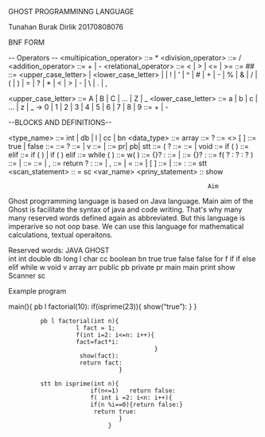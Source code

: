 GHOST PROGRAMMINNG LANGUAGE

Tunahan Burak Dirlik
20170808076

BNF FORM 

-- Operators --
<multipication_operator> ::= *
<division_operator> ::= /
<addition_operator> ::= + | -
<relational_operator> ::= < | > | <= | >=
<comment> ::= ## <characters>
<character> ::= <upper_case_letter> | <lower_case_letter> 
                                    | <digit> 
                                    | ! 
                                    | ' 
                                    | ^ 
                                    | # 
                                    | + 
                                    | - 
                                    | % 
                                    | & 
                                    | / 
                                    | ( 
                                    | ) 
                                    | = 
                                    | ? 
                                    | * 
                                    | < 
                                    | > 
                                    | - 
                                    | \ 
                                    | . 
                                    | ,
  
<upper_case_letter> ::= A | B | C | … | Z | _
<lower_case_letter> ::= a | b | c | … | z | _
<digit> → 0 | 1 
            | 2 
            | 3 
            | 4 
            | 5 
            | 6 
            | 7 
            | 8 
            | 9
<sign> ::= + | -
  
--BLOCKS AND DEFINITIONS-- 

<type_name> ::= int | db | l | cc | bn
<data_type> ::= array
<int> ::= <sign> ? <number>
<array type> ::= <type><> [ ]
<boolean literal> ::= true | false
<method declaration> ::= <method header> <method body>
<method header> ::= <method modifiers>? <result type> <method declarator> 
<result type> ::= <type> | v
<method modifiers> ::= <method modifier> | <method modifiers> <method modifier>
<method modifier> ::= pr| pb| stt
<method declarator> ::= <identifier> ( <formal parameter list>? 
<method body> ::= <block> 
<result type> ::= <type> | void
<if then statement>::= if ( <expression> ) <statement>
<else statement>::=  elif <statement>
<selection-statement> ::= if ( <expression> ) <statement>
                        | if ( <expression> ) <statement> elif<statement>
<iteration-statement> ::= while ( <expression> ) <statement>
<while statement> ::= w( <expression> ) <statement>
<expression-statement> ::= {<expression>}? :
<statement> ::= | <expression-statement>
<expression-statement> ::= {<expression>}? :
<for statement> ::= f( <for init>? : <expression>? : <for update>? ) <statement>
<for init> ::= <statement expression list> | <local variable declaration>
<for update> ::= <statement expression list>
<statement expression list> ::= <statement expression> | <statement expression list> , <statement expression>
<return statement> ::= return <expression>? :
<variable declarators> ::= <variable declarator> | <variable declarators> , <variable declarator>
<variable declarator> ::= <variable declarator id> | <variable declarator id> = <variable initializer>
<variable declarator id> ::= <identifier> | <variable declarator id> [ ]
<variable initializer> ::= <expression> | <array initializer>
<empty statement> ::= :
<static initializer> ::= stt <block>
<scan_statement> :: = sc <var_name>
<priny_statement> :: show <expression>

                                                            Aim					
  Ghost  progrramming language is based on Java language. Main aim of the Ghost is facilitate the syntax of java and code writing. 
That's why many many reserved words defined again as abbreviated. But this language is imperarive so not oop base. We can use this language for mathematical calculations, textual operaitons.

  Reserved words:
        JAVA           GHOST	
        int            int 
        double         db
        long           l
        char           cc
        boolean        bn
        true           true 
        false          false 
        for            f
        if             if
        else           elif
        while          w
        void           v
        array          arr
        public         pb
        private        pr
        main           main
        print          show
        Scanner        sc








Example program

main(){
             pb l factorial(10):
             if(isprime(23)){
             show(“true”):
                             }
      }

             pb l factorial(int n){
                       l fact = 1;
                       f(int i=2: i<=n: i++){
                       fact=fact*i:
                                             }
                        show(fact):
                        return fact:
                                   }

             stt bn isprime(int n){
                           if(n<=1)   return false:
                           f( int i =2: i<n: i++){
                           if(n %i==0){return false:}
                            return true:
                                   }
                                }
